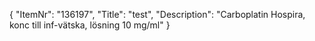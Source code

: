 {
  "ItemNr": "136197",
  "Title": "test",
  "Description": "Carboplatin Hospira, konc till inf-vätska, lösning 10 mg/ml"
}